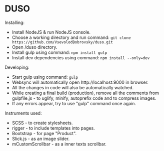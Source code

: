 DUSO
====

Installing:
* Install NodeJS & run NodeJS console.
* Choose a working directory and run command: 
	`git clone https://github.com/VsevolodBobrovsky/duso.git`
* Open /duso directory.
* Install gulp using command:
	`npm install gulp`
* Install dev dependencies using command:
	`npm install --only=dev`

Developing:
* Start gulp using command:
	`gulp`
* Websync will automatically open http://localhost:9000 in browser.
* All the changes in code will also be automatically watched.
* While creating a final build (production), remove all the comments from gulpfile.js - to uglify, minify, autoprefix code and to compress images.
* If any errors appear, try to use "gulp" command once again.

Instruments used:
* SCSS - to create stylesheets.
* rigger - to include templates into pages.
* Bootstrap - for page "Product".
* Slick.js - as an image slider.
* mCustomScrollbar - as a inner texts scrollbar.

